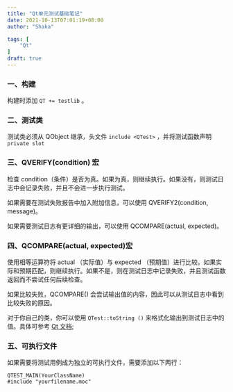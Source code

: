 ```yaml
---
title: "Qt单元测试基础笔记"
date: 2021-10-13T07:01:19+08:00
author: "Shaka"

tags: [
    "Qt"
]
draft: true
---
```


### 一、构建
构建时添加 `QT += testlib` 。

### 二、测试类
测试类必须从 QObject 继承，头文件 `include <QTest>` ，并将测试函数声明 `private slot`

### 三、QVERIFY(condition) 宏

检查 condition（条件）是否为真。如果为真，则继续执行。如果没有，则测试日志中会记录失败，并且不会进一步执行测试。

如果需要在测试失败报告中加入附加信息，可以使用 QVERIFY2(condition, message)。

如果需要测试日志有更详细的输出，可以使用 QCOMPARE(actual, expected)。

### 四、QCOMPARE(actual, expected)宏

使用相等运算符将 actual （实际值）与 expected （预期值）进行比较。如果实际和预期匹配，则继续执行。如果不是，则在测试日志中记录失败，并且测试函数返回而不尝试任何后续检查。

如果比较失败，QCOMPARE() 会尝试输出值的内容，因此可以从测试日志中看到比较失败的原因。

对于你自己的类，你可以使用 `QTest::toString ()` 来格式化输出到测试日志中的值。具体可参考 [Qt 文档](https://doc.qt.io/qt-6/qtest.html#QCOMPARE);

### 五、可执行文件

如果需要将测试用例成为独立的可执行文件，需要添加以下两行：

```
QTEST_MAIN(YourClassName)
#include "yourfilename.moc"
```